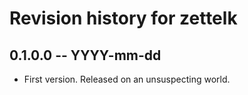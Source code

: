 # Revision history for zettelk

## 0.1.0.0 -- YYYY-mm-dd

* First version. Released on an unsuspecting world.
